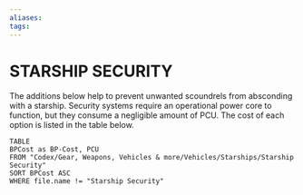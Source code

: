 ```yaml
---
aliases: 
tags: 
---
```

# STARSHIP SECURITY
The additions below help to prevent unwanted scoundrels from absconding with a starship. Security systems require an operational power core to function, but they consume a negligible amount of PCU. The cost of each option is listed in the table below.


``` dataview
TABLE
BPCost as BP-Cost, PCU
FROM "Codex/Gear, Weapons, Vehicles & more/Vehicles/Starships/Starship Security"
SORT BPCost ASC
WHERE file.name != "Starship Security"
```